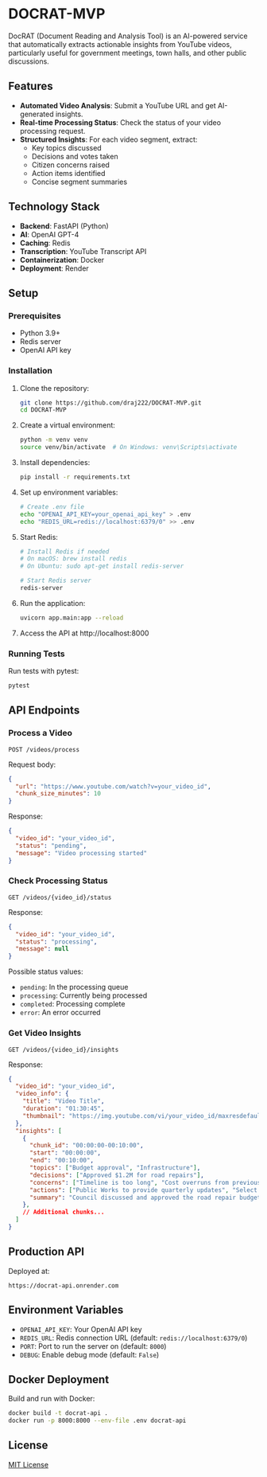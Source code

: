 # DOCRAT-MVP

DocRAT (Document Reading and Analysis Tool) is an AI-powered service that automatically extracts actionable insights from YouTube videos, particularly useful for government meetings, town halls, and other public discussions.

## Features

- **Automated Video Analysis**: Submit a YouTube URL and get AI-generated insights.
- **Real-time Processing Status**: Check the status of your video processing request.
- **Structured Insights**: For each video segment, extract:
  - Key topics discussed
  - Decisions and votes taken
  - Citizen concerns raised
  - Action items identified
  - Concise segment summaries

## Technology Stack

- **Backend**: FastAPI (Python)
- **AI**: OpenAI GPT-4
- **Caching**: Redis
- **Transcription**: YouTube Transcript API
- **Containerization**: Docker
- **Deployment**: Render

## Setup

### Prerequisites

- Python 3.9+
- Redis server
- OpenAI API key

### Installation

1. Clone the repository:
   ```bash
   git clone https://github.com/draj222/DOCRAT-MVP.git
   cd DOCRAT-MVP
   ```

2. Create a virtual environment:
   ```bash
   python -m venv venv
   source venv/bin/activate  # On Windows: venv\Scripts\activate
   ```

3. Install dependencies:
   ```bash
   pip install -r requirements.txt
   ```

4. Set up environment variables:
   ```bash
   # Create .env file
   echo "OPENAI_API_KEY=your_openai_api_key" > .env
   echo "REDIS_URL=redis://localhost:6379/0" >> .env
   ```

5. Start Redis:
   ```bash
   # Install Redis if needed
   # On macOS: brew install redis
   # On Ubuntu: sudo apt-get install redis-server
   
   # Start Redis server
   redis-server
   ```

6. Run the application:
   ```bash
   uvicorn app.main:app --reload
   ```

7. Access the API at http://localhost:8000

### Running Tests

Run tests with pytest:
```bash
pytest
```

## API Endpoints

### Process a Video

```
POST /videos/process
```

Request body:
```json
{
  "url": "https://www.youtube.com/watch?v=your_video_id",
  "chunk_size_minutes": 10
}
```

Response:
```json
{
  "video_id": "your_video_id",
  "status": "pending",
  "message": "Video processing started"
}
```

### Check Processing Status

```
GET /videos/{video_id}/status
```

Response:
```json
{
  "video_id": "your_video_id",
  "status": "processing",
  "message": null
}
```

Possible status values:
- `pending`: In the processing queue
- `processing`: Currently being processed
- `completed`: Processing complete
- `error`: An error occurred

### Get Video Insights

```
GET /videos/{video_id}/insights
```

Response:
```json
{
  "video_id": "your_video_id",
  "video_info": {
    "title": "Video Title",
    "duration": "01:30:45",
    "thumbnail": "https://img.youtube.com/vi/your_video_id/maxresdefault.jpg"
  },
  "insights": [
    {
      "chunk_id": "00:00:00-00:10:00",
      "start": "00:00:00",
      "end": "00:10:00",
      "topics": ["Budget approval", "Infrastructure"],
      "decisions": ["Approved $1.2M for road repairs"],
      "concerns": ["Timeline is too long", "Cost overruns from previous projects"],
      "actions": ["Public Works to provide quarterly updates", "Select contractor by June"],
      "summary": "Council discussed and approved the road repair budget after addressing timeline concerns and implementing stronger oversight measures."
    },
    // Additional chunks...
  ]
}
```

## Production API

Deployed at:

```
https://docrat-api.onrender.com
```

## Environment Variables

- `OPENAI_API_KEY`: Your OpenAI API key
- `REDIS_URL`: Redis connection URL (default: `redis://localhost:6379/0`)
- `PORT`: Port to run the server on (default: `8000`)
- `DEBUG`: Enable debug mode (default: `False`)

## Docker Deployment

Build and run with Docker:

```bash
docker build -t docrat-api .
docker run -p 8000:8000 --env-file .env docrat-api
```

## License

[MIT License](LICENSE)
